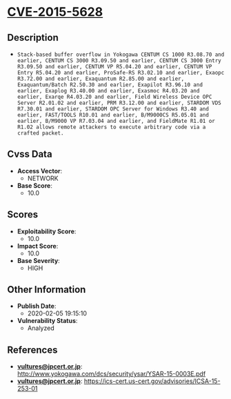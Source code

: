 
# [CVE-2015-5628](http://www.yokogawa.com/dcs/security/ysar/YSAR-15-0003E.pdf)

## Description

- `Stack-based buffer overflow in Yokogawa CENTUM CS 1000 R3.08.70 and earlier, CENTUM CS 3000 R3.09.50 and earlier, CENTUM CS 3000 Entry R3.09.50 and earlier, CENTUM VP R5.04.20 and earlier, CENTUM VP Entry R5.04.20 and earlier, ProSafe-RS R3.02.10 and earlier, Exaopc R3.72.00 and earlier, Exaquantum R2.85.00 and earlier, Exaquantum/Batch R2.50.30 and earlier, Exapilot R3.96.10 and earlier, Exaplog R3.40.00 and earlier, Exasmoc R4.03.20 and earlier, Exarqe R4.03.20 and earlier, Field Wireless Device OPC Server R2.01.02 and earlier, PRM R3.12.00 and earlier, STARDOM VDS R7.30.01 and earlier, STARDOM OPC Server for Windows R3.40 and earlier, FAST/TOOLS R10.01 and earlier, B/M9000CS R5.05.01 and earlier, B/M9000 VP R7.03.04 and earlier, and FieldMate R1.01 or R1.02 allows remote attackers to execute arbitrary code via a crafted packet.`

## Cvss Data

- **Access Vector**:
  - NETWORK
- **Base Score**:
  - 10.0

## Scores

- **Exploitability Score**:
  - 10.0
- **Impact Score**:
  - 10.0
- **Base Severity**:
  - HIGH

## Other Information

- **Publish Date**:
  - 2020-02-05 19:15:10
- **Vulnerability Status**:
  - Analyzed

## References

- **vultures@jpcert.or.jp**: http://www.yokogawa.com/dcs/security/ysar/YSAR-15-0003E.pdf
- **vultures@jpcert.or.jp**: https://ics-cert.us-cert.gov/advisories/ICSA-15-253-01

